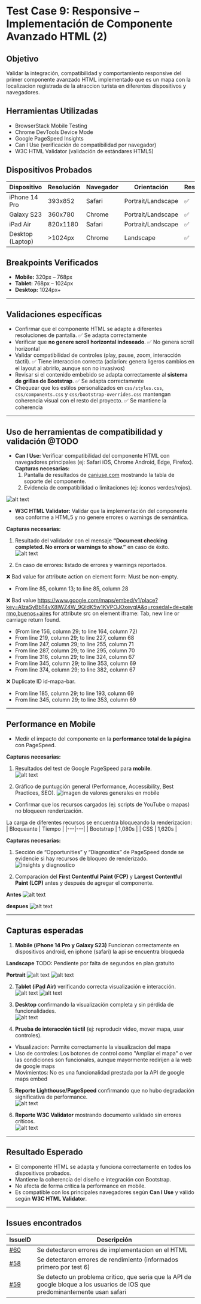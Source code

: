 # Test Case 9: Responsive – Implementación de Componente Avanzado HTML (2)

## Objetivo
Validar la integración, compatibilidad y comportamiento responsive del primer componente avanzado HTML implementado que es un mapa con la localizacion registrada de la atraccion turista en diferentes dispositivos y navegadores.  

## Herramientas Utilizadas
- BrowserStack Mobile Testing  
- Chrome DevTools Device Mode  
- Google PageSpeed Insights  
- Can I Use (verificación de compatibilidad por navegador)  
- W3C HTML Validator (validación de estándares HTML5)  

## Dispositivos Probados
| Dispositivo       | Resolución | Navegador | Orientación         | Resultado |
|-------------------|------------|-----------|---------------------|-----------|
| iPhone 14 Pro     | 393x852    | Safari    | Portrait/Landscape  | ✅ |
| Galaxy S23        | 360x780    | Chrome    | Portrait/Landscape  | ✅ |
| iPad Air          | 820x1180   | Safari    | Portrait/Landscape  | ✅ |
| Desktop (Laptop)  | >1024px    | Chrome    | Landscape           | ✅ |

## Breakpoints Verificados
- **Mobile:** 320px – 768px  
- **Tablet:** 768px – 1024px  
- **Desktop:** 1024px+  

---

## Validaciones específicas
- Confirmar que el componente HTML se adapte a diferentes resoluciones de pantalla.  ✅ Se adapta correctamente
- Verificar que **no genere scroll horizontal indeseado**. ✅ No genera scroll horizontal
- Validar compatibilidad de controles (play, pause, zoom, interacción táctil). ✅ Tiene interaccion correcta (aclarion: genera ligeros cambios en el layout al abrirlo, aunque son no invasivos)
- Revisar si el contenido embebido se adapta correctamente al **sistema de grillas de Bootstrap**. ✅ Se adapta correctamente  
- Chequear que los estilos personalizados en `css/styles.css`, `css/components.css` y `css/bootstrap-overrides.css` mantengan coherencia visual con el resto del proyecto.  ✅ Se mantiene la coherencia  

---

## Uso de herramientas de compatibilidad y validación @TODO
- **Can I Use:** Verificar compatibilidad del componente HTML con navegadores principales (ej: Safari iOS, Chrome Android, Edge, Firefox).  
  **Capturas necesarias:**  
  1. Pantalla de resultados de [caniuse.com](https://caniuse.com) mostrando la tabla de soporte del componente. 
  2. Evidencia de compatibilidad o limitaciones (ej: íconos verdes/rojos).  

![alt text](../screenshots/html-test-iframe-caniuse.png)  

- **W3C HTML Validator:** Validar que la implementación del componente sea conforme a HTML5 y no genere errores o warnings de semántica.  

**Capturas necesarias:**  
1. Resultado del validador con el mensaje **“Document checking completed. No errors or warnings to show.”** en caso de éxito.  
![alt text](../screenshots/html-test-w3c.png)  
 
2. En caso de errores: listado de errores y warnings reportados.  

❌ Bad value for attribute action on element form: Must be non-empty. 
- From line 85, column 13; to line 85, column 28   

❌ Bad value https://www.google.com/maps/embed/v1/place?key=AIzaSyBbT4vX8IWZ4W_9QIdK5w1KVPOJOxevglA&q=rosedal+de+palermo,buenos+aires for attribute src on element iframe: Tab, new line or carriage return found. 
- (From line 156, column 29; to line 164, column 72)    
- From line 219, column 29; to line 227, column 68
- From line 247, column 29; to line 255, column 71
- From line 287, column 29; to line 295, column 70
- From line 316, column 29; to line 324, column 67
- From line 345, column 29; to line 353, column 69
- From line 374, column 29; to line 382, column 67  

❌ Duplicate ID id-mapa-bar. 
- From line 185, column 29; to line 193, column 69
- From line 345, column 29; to line 353, column 69

---

## Performance en Mobile
- Medir el impacto del componente en la **performance total de la página** con PageSpeed.  

**Capturas necesarias:**  

1. Resultados del test de Google PageSpeed para **mobile**.  
![alt text](../screenshots/html-test-resultado-completo.png)  

2. Gráfico de puntuación general (Performance, Accessibility, Best Practices, SEO).
![imagen de valores generales en mobile](../screenshots/test-general-mobile.png)  

- Confirmar que los recursos cargados (ej: scripts de YouTube o mapas) no bloqueen renderización.  

La carga de diferentes recursos se encuentra bloqueando la renderizacion:
| Bloqueante | Tiempo |
|---|---|
| Bootstrap | 1,080s |
| CSS | 1,620s |

**Capturas necesarias:**  

1. Sección de “Opportunities” y “Diagnostics” de PageSpeed donde se evidencie si hay recursos de bloqueo de renderizado.  
![insights y diagnostico](../screenshots/html-test-insight-diagnostico.png)

2. Comparación del **First Contentful Paint (FCP)** y **Largest Contentful Paint (LCP)** antes y después de agregar el componente.  

**Antes**
![alt text](../screenshots/html-test-performance-antes.jpg)  

**despues**
![alt text](../screenshots/html-test-performance-despues.jpg)  

---

## Capturas esperadas

1. **Mobile (iPhone 14 Pro y Galaxy S23)** Funcionan correctamente en dispositivos android, en iphone (safari) la api se encuentra bloqueda

**Landscape**
TODO: Pendiente por falta de segundos en plan gratuito

**Portrait**
![alt text](../screenshots/html-test-samsung-s24-port.png)
![alt text](../screenshots/html-test-iphone-14-port.png)

2. **Tablet (iPad Air)** verificando correcta visualización e interacción.  
![alt text](../screenshots/html-test-ipad-air-land.png)
![alt text](../screenshots/html-test-ipad-air.port.png)  

3. **Desktop** confirmando la visualización completa y sin pérdida de funcionalidades.  
![alt text](../screenshots/html-test-desktop-funcion.png)

4. **Prueba de interacción táctil** (ej: reproducir video, mover mapa, usar controles). 
- Visualizacion: Permite correctamente la visualizacion del mapa
- Uso de controles: Los botones de control como "Ampliar el mapa" o ver las condiciones son funcionales, aunque mayormente redirijen a la web de google maps
- Movimientos: No es una funcionalidad prestada por la API de google maps embed

5. **Reporte Lighthouse/PageSpeed** confirmando que no hubo degradación significativa de performance.  
![alt text](../screenshots/html-test-rendimiento-mejor.png)

6. **Reporte W3C Validator** mostrando documento validado sin errores críticos.  
![alt text](html-test-w3c.png)
---

## Resultado Esperado
- El componente HTML se adapta y funciona correctamente en todos los dispositivos probados.  
- Mantiene la coherencia del diseño e integración con Bootstrap.  
- No afecta de forma crítica la performance en mobile.  
- Es compatible con los principales navegadores según **Can I Use** y válido según **W3C HTML Validator**.  

---

## Issues encontrados

| IssueID | Descripción 
|----|-------------|
| [#60](https://github.com/Thallys8/turismo-buenos-aires/issues/60)  | Se detectaron errores de implementacion en el HTML |
| [#58](https://github.com/Thallys8/turismo-buenos-aires/issues/58)  | Se detectaron errores de rendimiento (informados primero por test 6) |
| [#59](https://github.com/Thallys8/turismo-buenos-aires/issues/59)  | Se detecto un problema critico, que seria que la API de google bloque a los usuarios de IOS que predominantemente usan safari |